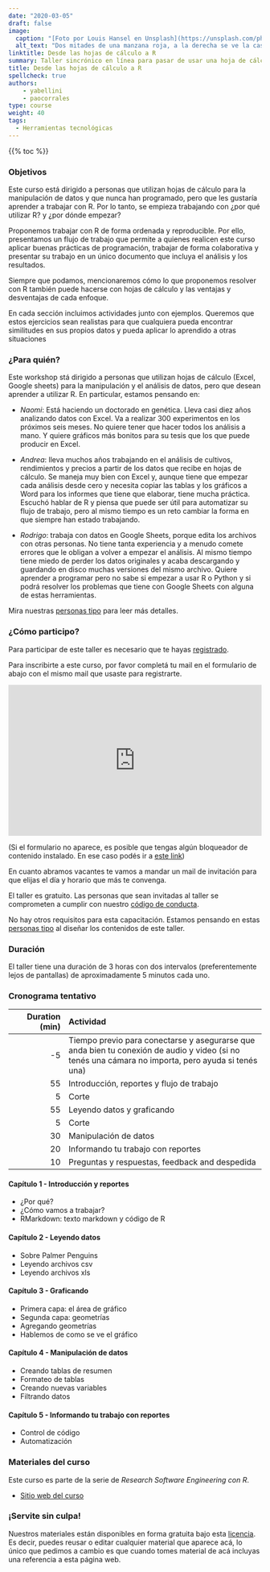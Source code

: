 ```yaml
---
date: "2020-03-05"
draft: false
image:
  caption: "[Foto por Louis Hansel en Unsplash](https://unsplash.com/photos/bPMyJzKhCyA)"
  alt_text: "Dos mitades de una manzana roja, a la derecha se ve la cascara, a la izquierda se ve la parte de adentro de la manzana.  Foto de Louis Hansel."
linktitle: Desde las hojas de cálculo a R
summary: Taller sincrónico en línea para pasar de usar una hoja de cálculo a usar R. 
title: Desde las hojas de cálculo a R
spellcheck: true
authors: 
    - yabellini
    - paocorrales
type: course
weight: 40
tags:
  - Herramientas tecnológicas
---
```


{{% toc %}}

### Objetivos 

Este curso está dirigido a personas que utilizan hojas de cálculo para la manipulación de datos y que nunca han programado, pero que les gustaría aprender a trabajar con R. Por lo tanto, se empieza trabajando con ¿por qué utilizar R? y ¿por dónde empezar?

Proponemos trabajar con R de forma ordenada y reproducible. Por ello, presentamos un flujo de trabajo que permite a quienes realicen este curso aplicar buenas prácticas de programación, trabajar de forma colaborativa y presentar su trabajo en un único documento que incluya el análisis y los resultados.

Siempre que podamos, mencionaremos cómo lo que proponemos resolver con R también puede hacerse con hojas de cálculo y las ventajas y desventajas de cada enfoque.

En cada sección incluimos actividades junto con ejemplos. Queremos que estos ejercicios sean realistas para que cualquiera pueda encontrar similitudes en sus propios datos y pueda aplicar lo aprendido a otras situaciones

### ¿Para quién?

Este workshop stá dirigido a personas que utilizan hojas de cálculo (Excel, Google sheets) para la manipulación y el análisis de datos, pero que desean aprender a utilizar R. En particular, estamos pensando en:

* _Naomi_: Está haciendo un doctorado en genética. Lleva casi diez años analizando datos con Excel. Va a realizar 300 experimentos en los próximos seis meses. No quiere tener que hacer todos los análisis a mano. Y quiere gráficos más bonitos para su tesis que los que puede producir en Excel.

* _Andrea_: lleva muchos años trabajando en el análisis de cultivos, rendimientos y precios a partir de los datos que recibe en hojas de cálculo. Se maneja muy bien con Excel y, aunque tiene que empezar cada análisis desde cero y necesita copiar las tablas y los gráficos a Word para los informes que tiene que elaborar, tiene mucha práctica. Escuchó hablar de R y piensa que puede ser útil para automatizar su flujo de trabajo, pero al mismo tiempo es un reto cambiar la forma en que siempre han estado trabajando.

* _Rodrigo_: trabaja con datos en Google Sheets, porque edita los archivos con otras personas. No tiene tanta experiencia y a menudo comete errores que le obligan a volver a empezar el análisis. Al mismo tiempo tiene miedo de perder los datos originales y acaba descargando y guardando en disco muchas versiones del mismo archivo. Quiere aprender a programar pero no sabe si empezar a usar R o Python y si podrá resolver los problemas que tiene con Google Sheets con alguna de estas herramientas.


Mira nuestras [personas tipo](https://metadocencia.org/personas/) para leer más detalles.


### ¿Cómo participo?

Para participar de este taller es necesario que te hayas [registrado](https://docs.google.com/forms/d/e/1FAIpQLScC20Me-fX7UmCNhNswulYfOVQF4XiyIHgtde_R8CWreCmWhA/viewform).

Para inscribirte a este curso, por favor completá tu mail en el formulario de abajo con el mismo mail que usaste para registrarte.

<iframe 
  src="https://script.google.com/macros/s/AKfycbxrgsArPvJSoyJ-ZGqFS2i3X7f7RJvJTu8YBDCdEXHeANsgZTzDSKbu-9T5qQN_c0fyrA/exec"
  frameBorder="0",
  title = "Formulario de pre-inscripción",
  width="100%",
  height = 300px,
  vertical-align="text-top">
  Explorador no compatible.
</iframe> 

(Si el formulario no aparece, es posible que tengas algún bloqueador de contenido instalado. En ese caso podés ir a [este link](https://script.google.com/macros/s/AKfycbxrgsArPvJSoyJ-ZGqFS2i3X7f7RJvJTu8YBDCdEXHeANsgZTzDSKbu-9T5qQN_c0fyrA/exec))

En cuanto abramos vacantes te vamos a mandar un mail de invitación para que elijas el día y horario que más te convenga. 

El taller es gratuito. Las personas que sean invitadas al taller se comprometen a cumplir con nuestro [código de conducta](https://metadocencia.netlify.app/cdc/).

No hay otros requisitos para esta capacitación. Estamos pensando en estas [personas tipo](/post/personas-tipo/) al diseñar los contenidos de este taller. 

### Duración

El taller tiene una duración de 3 horas con dos intervalos (preferentemente lejos de pantallas) de aproximadamente 5 minutos cada uno. 


### Cronograma tentativo


|  Duration (min) |  Actividad  |
| ---:  | :----------- |
| -5  <img width="150"/>|  Tiempo previo para conectarse y asegurarse que anda bien tu conexión de audio y video (si no tenés una cámara no importa, pero ayuda si tenés una)|
|55  | Introducción, reportes y flujo de trabajo|
|5   | Corte |
|55  | Leyendo datos y graficando |
|5   | Corte |
|30  | Manipulación de datos |
|20  | Informando tu trabajo con reportes|
|10  | Preguntas y respuestas, feedback and despedida |


#### Capítulo 1 - Introducción y reportes

* ¿Por qué?
* ¿Cómo vamos a trabajar?
* RMarkdown: texto markdown y código de R

#### Capítulo 2 - Leyendo datos

* Sobre Palmer Penguins
* Leyendo archivos csv
* Leyendo archivos xls

#### Capítulo 3 - Graficando

* Primera capa: el área de gráfico
* Segunda capa: geometrías
* Agregando geometrías
* Hablemos de como se ve el gráfico

#### Capítulo 4 - Manipulación de datos

* Creando tablas de resumen
* Formateo de tablas
* Creando nuevas variables
* Filtrando datos

#### Capítulo 5 - Informando tu trabajo con reportes

* Control de código
* Automatización


### Materiales del curso

Este curso es parte de la serie de _Research Software Engineering con R_.

* [Sitio web del curso](https://yabellini.github.io/fromSpreadSheetToR)


### ¡Servite sin culpa!

Nuestros materiales están disponibles en forma gratuita bajo esta [licencia](https://creativecommons.org/licenses/by/4.0/deed.es). Es decir, puedes reusar o editar cualquier material que aparece acá, lo único que pedimos a cambio es que cuando tomes material de acá incluyas una referencia a esta página web.